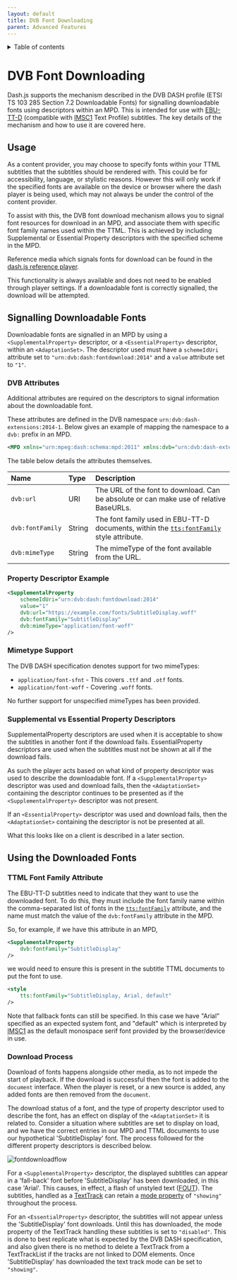 ```yaml
---
layout: default
title: DVB Font Downloading
parent: Advanced Features
---
```


<details  markdown="block">
  <summary>
    Table of contents
  </summary>
  {: .text-delta }
1. TOC
{:toc}
</details>

# DVB Font Downloading

Dash.js supports the mechanism described in the DVB DASH profile (ETSI TS 103 285 Section 7.2 Downloadable Fonts) for signalling downloadable fonts using descriptors within an MPD.
This is intended for use with [EBU-TT-D](https://tech.ebu.ch/publications/tech3380) (compatible with [IMSC1](https://www.w3.org/TR/ttml-imsc1.0.1/) Text Profile) subtitles.
The key details of the mechanism and how to use it are covered here.

## Usage

As a content provider, you may choose to specify fonts within your TTML subtitles that the subtitles should be rendered with.
This could be for accessibility, language, or stylistic reasons.
However this will only work if the specified fonts are available on the device or browser where the dash player is being used, which may not always be under the control of the content provider.

To assist with this, the DVB font download mechanism allows you to signal font resources for download in an MPD, and associate them with specific font family names used within the TTML.
This is achieved by including Supplemental or Essential Property descriptors with the specified scheme in the MPD.

Reference media which signals fonts for download can be found in the [dash.js reference player](http://reference.dashif.org/dash.js/nightly/samples/dash-if-reference-player/).

This functionality is always available and does not need to be enabled through player settings.
If a downloadable font is correctly signalled, the download will be attempted.

## Signalling Downloadable Fonts

Downloadable fonts are signalled in an MPD by using a `<SupplementalProperty>` descriptor, or a `<EssentialProperty>` descriptor, within an `<AdaptationSet>`.
The descriptor used must have a `schemeIdUri` attribute set to `"urn:dvb:dash:fontdownload:2014"` and a `value` attribute set to `"1"`.

### DVB Attributes

Additional attributes are required on the descriptors to signal information about the downloadable font.

These attributes are defined in the DVB namespace `urn:dvb:dash-extensions:2014-1`.
Below gives an example of mapping the namespace to a `dvb:` prefix in an MPD.

```xml
<MPD xmlns="urn:mpeg:dash:schema:mpd:2011" xmlns:dvb="urn:dvb:dash-extensions:2014-1">
```

The table below details the attributes themselves.

| Name             | Type   | Description                                                                            |
|:---------------- |:-------|:---------------------------------------------------------------------------------------|
| `dvb:url`        | URI    | The URL of the font to download. Can be absolute or can make use of relative BaseURLs. |
| `dvb:fontFamily` | String | The font family used in EBU-TT-D documents, within the [`tts:fontFamily`](https://www.w3.org/TR/ttml1/#style-attribute-fontFamily) style attribute.                                            |
| `dvb:mimeType`   | String | The mimeType of the font available from the URL.                                       |

### Property Descriptor Example

```xml
<SupplementalProperty
    schemeIdUri="urn:dvb:dash:fontdownload:2014"
    value="1"
    dvb:url="https://example.com/fonts/SubtitleDisplay.woff"
    dvb:fontFamily="SubtitleDisplay"
    dvb:mimeType="application/font-woff"
/>
```

### Mimetype Support

The DVB DASH specification denotes support for two mimeTypes:

* `application/font-sfnt` - This covers `.ttf` and `.otf` fonts.
* `application/font-woff` - Covering `.woff` fonts.

No further support for unspecified mimeTypes has been provided.

### Supplemental vs Essential Property Descriptors

SupplementalProperty descriptors are used when it is acceptable to show the subtitles in another font if the download fails.
EssentialProperty descriptors are used when the subtitles must not be shown at all if the download fails.

As such the player acts based on what kind of property descriptor was used to describe the downloadable font.
If a `<SupplementalProperty>` descriptor was used and download fails, then the `<AdaptationSet>` containing the descriptor continues to be presented as if the `<SupplementalProperty>` descriptor was not present.

If an `<EssentialProperty>` descriptor was used and download fails, then the `<AdaptationSet>` containing the descriptor is not be presented at all.

What this looks like on a client is described in a later section.

## Using the Downloaded Fonts

### TTML Font Family Attribute

The EBU-TT-D subtitles need to indicate that they want to use the downloaded font.
To do this, they must include the font family name within the comma-separated list of fonts in the [`tts:fontFamily`](https://www.w3.org/TR/ttml1/#style-attribute-fontFamily) attribute, and the name must match the value of the `dvb:fontFamily` attribute in the MPD.

So, for example, if we have this attribute in an MPD,

```xml
<SupplementalProperty
    dvb:fontFamily="SubtitleDisplay"
/>
```

we would need to ensure this is present in the subtitle TTML documents to put the font to use.

```xml
<style
    tts:fontFamily="SubtitleDisplay, Arial, default"
/>
```

Note that fallback fonts can still be specified.
In this case we have "Arial" specified as an expected system font, and "default" which is interpreted by [IMSC1](https://www.w3.org/TR/ttml-imsc1.0.1/) as the default monospace serif font provided by the browser/device in use.

### Download Process

Download of fonts happens alongside other media, as to not impede the start of playback.
If the download is successful then the font is added to the `document` interface.
When the player is reset, or a new source is added, any added fonts are then removed from the `document`.

The download status of a font, and the type of property descriptor used to describe the font, has an effect on display of the `<AdaptationSet>` it is related to.
Consider a situation where subtitles are set to display on load, and we have the correct entries in our MPD and TTML documents to use our hypothetical 'SubtitleDisplay' font.
The process followed for the different property descriptors is described below.

![fontdownloadflow]({{site.baseurl}}/assets/images/font-download-flowchart.png)

For a `<SupplementalProperty>` descriptor, the displayed subtitles can appear in a 'fall-back' font before 'SubtitleDisplay' has been downloaded, in this case 'Arial'.
This causes, in effect, a flash of unstyled text ([FOUT](https://fonts.google.com/knowledge/glossary/fout)).
The subtitles, handled as a [TextTrack](https://developer.mozilla.org/en-US/docs/Web/API/TextTrack) can retain a [mode property](https://developer.mozilla.org/en-US/docs/Web/API/TextTrack/mode) of `"showing"` throughout the process.

For an `<EssentialProperty>` descriptor, the subtitles will not appear unless the 'SubtitleDisplay' font downloads. Until this has downloaded, the mode property of the TextTrack handling these subtitles is set to `"disabled"`. This is done to best replicate what is expected by the DVB DASH specification, and also given there is no method to delete a TextTrack from a TextTrackList if the tracks are not linked to DOM elements. Once 'SubtitleDisplay' has downloaded the text track mode can be set to `"showing"`.
